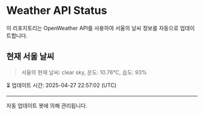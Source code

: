 
# Weather API Status

이 리포지토리는 OpenWeather API를 사용하여 서울의 날씨 정보를 자동으로 업데이트합니다.

## 현재 서울 날씨
> 서울의 현재 날씨: clear sky, 온도: 10.76°C, 습도: 93%

⏳ 업데이트 시간: 2025-04-27 22:57:02 (UTC)

---
자동 업데이트 봇에 의해 관리됩니다.
